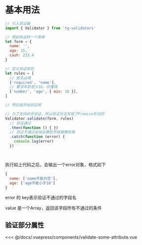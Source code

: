 # 基本用法


```js
// 引入验证器
import { Validator } from 'tg-validators'

// 假如有这样一个表单
let form = {
  name: '',
  age: 15,
  cash: 233.4
}

// 定义验证规则
let rules = [
  // 姓名必填
  ['required', 'name'],
  // 要求年龄至少18，你懂得
  ['number', 'age', { min: 18 }],
]

// 然后就开始验证吧

// 为了支持异步验证，所以验证方法写成了Promise形式的
Validator.validate(form, rules)
  // 验证通过
  .then(function () { })
  // 验证不通过会给出哪些字段报哪些错
  .catch(function (error) {
    console.log(error)
  })




```

执行如上代码之后，会输出一个error对象，格式如下
```js
{
  name: ['name不能为空'],
  age: ['age不能小于18']
}
```

error 的 key表示验证不通过的字段名

value 是一个Array，返回该字段所有不通过的条件


## 验证部分属性

<<< @/docs/.vuepress/components/validate-some-attribute.vue
<validate-some-attribute />
